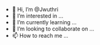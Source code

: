 - 👋 Hi, I’m @Jwuthri
- 👀 I’m interested in ...
- 🌱 I’m currently learning ...
- 💞️ I’m looking to collaborate on ...
- 📫 How to reach me ...

<!---
Jwuthri/Jwuthri is a ✨ special ✨ repository because its `README.md` (this file) appears on your GitHub profile.
You can click the Preview link to take a look at your changes.
--->
